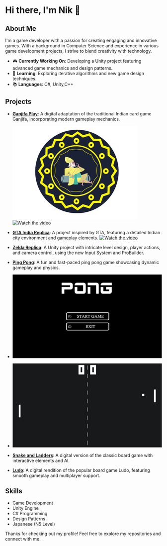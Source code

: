 # Hi there, I'm Nik 👋

## About Me
I'm a game developer with a passion for creating engaging and innovative games. With a background in Computer Science and experience 
in various game development projects, I strive to blend creativity with technology.

- 🎮 **Currently Working On**: Developing a Unity project featuring advanced game mechanics and design patterns.
- 🌱 **Learning**: Exploring iterative algorithms and new game design techniques.
- 📚 **Languages**: C#, Unity,C++
  

## Projects
- **[Ganjifa Play](#)**: A digital adaptation of the traditional Indian card game Ganjifa, incorporating modern gameplay mechanics.

  ![Card design made by me.](https://github.com/NikhilPachouri/NikhilPachouri/blob/main/4105d6efabbfcaf5b7eea6ac56a9e753.png)
  [![Watch the video](https://img.youtube.com/vi/NF_5OM52L5c/0.jpg)](https://www.youtube.com/watch?v=NF_5OM52L5c)
- **[GTA India Replica](#)**: A project inspired by GTA, featuring a detailed Indian city environment and gameplay elements.
  [![Watch the video](https://img.youtube.com/vi/Zs90JCx0l4Q/0.jpg)](https://www.youtube.com/watch?v=Zs90JCx0l4Q)
- **[Zelda Replica](#)**: A Unity project with intricate level design, player actions, and camera control, using the new Input System and ProBuilder.
- **[Ping Pong](#)**: A fun and fast-paced ping pong game showcasing dynamic gameplay and physics.
- ![pingpong.](https://github.com/NikhilPachouri/NikhilPachouri/blob/main/25d53359-ea98-41df-9c59-0e6834184f5b_preview.png)
- ![start screen](https://github.com/NikhilPachouri/NikhilPachouri/blob/main/b8f6a884-3864-4546-8f17-e197498796dd_Screenshot_1.jpg)
- **[Snake and Ladders](#)**: A digital version of the classic board game with interactive elements and AI.
- **[Ludo](#)**: A digital rendition of the popular board game Ludo, featuring smooth gameplay and multiplayer support.


## Skills
- Game Development
- Unity Engine
- C# Programming
- Design Patterns
- Japanese (N5 Level)

Thanks for checking out my profile! Feel free to explore my repositories and connect with me.
